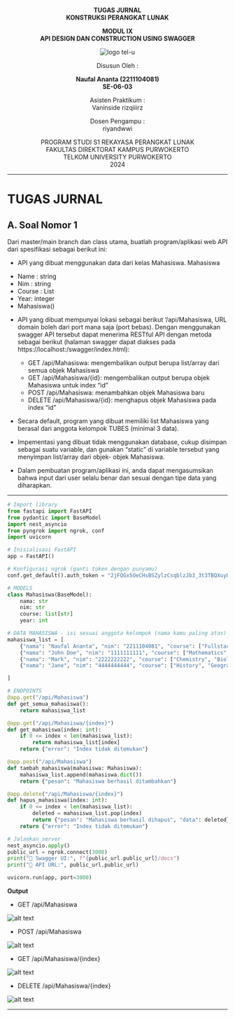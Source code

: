 <div align="center">

**TUGAS JURNAL**  
**KONSTRUKSI PERANGKAT LUNAK**

**MODUL IX**  
**API DESIGN DAN CONSTRUCTION USING SWAGGER**

![logo tel-u](https://github.com/user-attachments/assets/3a44181d-9c92-47f6-8cf0-87755117fd99)

Disusun Oleh :

**Naufal Ananta (2211104081)**  
**SE-06-03**

Asisten Praktikum :  
Vaninside
rizqiiirz

Dosen Pengampu :  
riyandwwi

PROGRAM STUDI S1 REKAYASA PERANGKAT LUNAK  
FAKULTAS DIREKTORAT KAMPUS PURWOKERTO  
TELKOM UNIVERSITY PURWOKERTO  
2024

</div>

---

# TUGAS JURNAL

## A. Soal Nomor 1

Dari master/main branch dan class utama, buatlah program/aplikasi web API dari spesifikasi sebagai
berikut ini:
- API yang dibuat menggunakan data dari kelas Mahasiswa.
Mahasiswa
+ Name : string
+ Nim : string
+ Course : List<string>
+ Year: integer
+ Mahasiswa()
- API yang dibuat mempunyai lokasi sebagai berikut ‘/api/Mahasiswa, URL domain boleh
dari port mana saja (port bebas). Dengan menggunakan swagger API tersebut dapat
menerima RESTful API dengan metoda sebagai berikut (halaman swagger dapat diakses
pada https://localhost:<PORT>/swagger/index.html):

    - GET /api/Mahasiswa: mengembalikan output berupa list/array dari semua objek
Mahasiswa
    - GET /api/Mahasiswa/{id}: mengembalikan output berupa objek Mahasiswa untuk
index “id”
    - POST /api/Mahasiswa: menambahkan objek Mahasiswa baru
    - DELETE /api/Mahasiswa/{id}: menghapus objek Mahasiswa pada index “id”
- Secara default, program yang dibuat memiliki list Mahasiswa yang berasal dari anggota
kelompok TUBES (minimal 3 data).
- Impementasi yang dibuat tidak menggunakan database, cukup disimpan sebagai suatu 
variable, dan gunakan “static” di variable tersebut yang menyimpan list/array dari objek-
objek Mahasiswa.
- Dalam pembuatan program/aplikasi ini, anda dapat mengasumsikan bahwa input dari user
selalu benar dan sesuai dengan tipe data yang diharapkan.
---
```py
# Import library
from fastapi import FastAPI
from pydantic import BaseModel
import nest_asyncio
from pyngrok import ngrok, conf
import uvicorn

# Inisialisasi FastAPI
app = FastAPI()

# Konfigurasi ngrok (ganti token dengan punyamu)
conf.get_default().auth_token = "2jFQGx5OeCHsBSZylzCsqblzJb3_3t3TBQXuyUPY9Tb3QoMPr"

# MODELS
class Mahasiswa(BaseModel):
    nama: str
    nim: str
    course: list[str]
    year: int 

# DATA MAHASISWA - isi sesuai anggota kelompok (nama kamu paling atas)
mahasiswa_list = [
    {"nama": "Naufal Ananta", "nim": "2211104081", "course": ["Fullstack", "Jawa"], "year": 2023},
    {"nama": "John Doe", "nim": "1111111111", "course": ["Mathematics", "Physics"], "year": 2023},
    {"nama": "Mark", "nim": "2222222222", "course": ["Chemistry", "Biology"], "year": 2023},
    {"nama": "Jane", "nim": "4444444444", "course": ["History", "Geography"], "year": 2023},

]

# ENDPOINTS
@app.get("/api/Mahasiswa")
def get_semua_mahasiswa():
    return mahasiswa_list

@app.get("/api/Mahasiswa/{index}")
def get_mahasiswa(index: int):
    if 0 <= index < len(mahasiswa_list):
        return mahasiswa_list[index]
    return {"error": "Index tidak ditemukan"}

@app.post("/api/Mahasiswa")
def tambah_mahasiswa(mahasiswa: Mahasiswa):
    mahasiswa_list.append(mahasiswa.dict())
    return {"pesan": "Mahasiswa berhasil ditambahkan"}

@app.delete("/api/Mahasiswa/{index}")
def hapus_mahasiswa(index: int):
    if 0 <= index < len(mahasiswa_list):
        deleted = mahasiswa_list.pop(index)
        return {"pesan": "Mahasiswa berhasil dihapus", "data": deleted}
    return {"error": "Index tidak ditemukan"}

# Jalankan server
nest_asyncio.apply()
public_url = ngrok.connect(3000)
print("🚀 Swagger UI:", f"{public_url.public_url}/docs")
print("🚀 API URL:", public_url.public_url)

uvicorn.run(app, port=3000)
```



**Output**

- GET /api/Mahasiswa

![alt text](image.png)

- POST /api/Mahasiswa

![alt text](image-1.png)

- GET /api/Mahasiswa/{index}

![alt text](image-2.png)

- DELETE /api/Mahasiswa/{index}

![alt text](image-3.png)

---